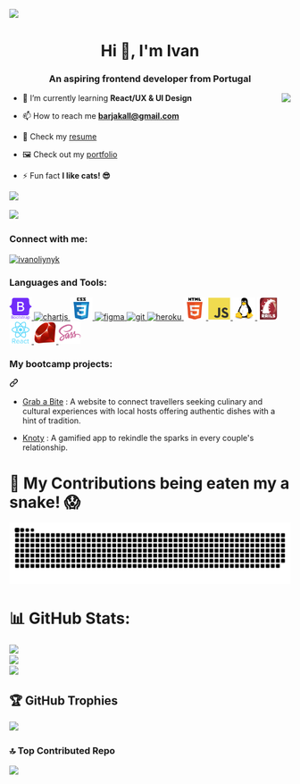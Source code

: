 [![](https://visitcount.itsvg.in/api?id=Barjakall&icon=4&color=11)](https://visitcount.itsvg.in)
<h1 align="center">Hi 👋, I'm Ivan</h1>
<h3 align="center">An aspiring frontend developer from Portugal</h3>

- 🌱 I’m currently learning **React/UX & UI Design** <img align="right" height="180" src="https://media2.giphy.com/media/v1.Y2lkPTc5MGI3NjExbGh6ZHUyMHd3ZjByZmRheXcxcmVrenMzcjhucG10YWM2N2FzYXZrMiZlcD12MV9pbnRlcm5hbF9naWZfYnlfaWQmY3Q9Zw/CuuSHzuc0O166MRfjt/giphy.gif"  />

- 📫 How to reach me **barjakall@gmail.com**

- 📜 Check my [resume](https://drive.google.com/file/d/1mBF8VXjeJ4XHHaWCJQO15XZ6tNbPj3cP/view?usp=drive_link)

- 🖼️ Check out my [portfolio](https://root-hurricane-6f7.notion.site/Ivan-Oliynyks-Portfolio-5ad84b027de74776aabac432f87876ee?pvs=25)

- ⚡ Fun fact **I like cats! 😎**

<img src='https://randommeme-five.vercel.app/' style="height: 400px;"/>

![](https://quotes-github-readme.vercel.app/api?type=horizontal&theme=radical)

<h3 align="left">Connect with me:</h3>
<p align="left">
<a href="https://linkedin.com/in/ivan-oliynyk-204b8722a/" target="blank"><img align="center" src="https://raw.githubusercontent.com/rahuldkjain/github-profile-readme-generator/master/src/images/icons/Social/linked-in-alt.svg" alt="ivanoliynyk" height="30" width="40" /></a>
</p>

<h3 align="left">Languages and Tools:</h3>
<p align="left"> <a href="https://getbootstrap.com" target="_blank" rel="noreferrer"> <img src="https://raw.githubusercontent.com/devicons/devicon/master/icons/bootstrap/bootstrap-plain-wordmark.svg" alt="bootstrap" width="40" height="40"/> </a> <a href="https://www.chartjs.org" target="_blank" rel="noreferrer"> <img src="https://www.chartjs.org/media/logo-title.svg" alt="chartjs" width="40" height="40"/> </a> <a href="https://www.w3schools.com/css/" target="_blank" rel="noreferrer"> <img src="https://raw.githubusercontent.com/devicons/devicon/master/icons/css3/css3-original-wordmark.svg" alt="css3" width="40" height="40"/> </a> <a href="https://www.figma.com/" target="_blank" rel="noreferrer"> <img src="https://www.vectorlogo.zone/logos/figma/figma-icon.svg" alt="figma" width="40" height="40"/> </a> <a href="https://git-scm.com/" target="_blank" rel="noreferrer"> <img src="https://www.vectorlogo.zone/logos/git-scm/git-scm-icon.svg" alt="git" width="40" height="40"/> </a> <a href="https://heroku.com" target="_blank" rel="noreferrer"> <img src="https://www.vectorlogo.zone/logos/heroku/heroku-icon.svg" alt="heroku" width="40" height="40"/> </a> <a href="https://www.w3.org/html/" target="_blank" rel="noreferrer"> <img src="https://raw.githubusercontent.com/devicons/devicon/master/icons/html5/html5-original-wordmark.svg" alt="html5" width="40" height="40"/> </a> <a href="https://developer.mozilla.org/en-US/docs/Web/JavaScript" target="_blank" rel="noreferrer"> <img src="https://raw.githubusercontent.com/devicons/devicon/master/icons/javascript/javascript-original.svg" alt="javascript" width="40" height="40"/> </a> <a href="https://www.linux.org/" target="_blank" rel="noreferrer"> <img src="https://raw.githubusercontent.com/devicons/devicon/master/icons/linux/linux-original.svg" alt="linux" width="40" height="40"/> </a> <a href="https://rubyonrails.org" target="_blank" rel="noreferrer"> <img src="https://raw.githubusercontent.com/devicons/devicon/master/icons/rails/rails-original-wordmark.svg" alt="rails" width="40" height="40"/> </a> <a href="https://reactjs.org/" target="_blank" rel="noreferrer"> <img src="https://raw.githubusercontent.com/devicons/devicon/master/icons/react/react-original-wordmark.svg" alt="react" width="40" height="40"/> </a> <a href="https://www.ruby-lang.org/en/" target="_blank" rel="noreferrer"> <img src="https://raw.githubusercontent.com/devicons/devicon/master/icons/ruby/ruby-original.svg" alt="ruby" width="40" height="40"/> </a> <a href="https://sass-lang.com" target="_blank" rel="noreferrer"> <img src="https://raw.githubusercontent.com/devicons/devicon/master/icons/sass/sass-original.svg" alt="sass" width="40" height="40"/> </a> </p>

<div class="markdown-heading" dir="auto"><h3 align="left" class="heading-element" dir="auto">My bootcamp projects:</h3><a id="user-content-my-bootcamp-projects" class="anchor" aria-label="Permalink: My bootcamp projects:" href="#my-bootcamp-projects"><svg class="octicon octicon-link" viewBox="0 0 16 16" version="1.1" width="16" height="16" aria-hidden="true"><path d="m7.775 3.275 1.25-1.25a3.5 3.5 0 1 1 4.95 4.95l-2.5 2.5a3.5 3.5 0 0 1-4.95 0 .751.751 0 0 1 .018-1.042.751.751 0 0 1 1.042-.018 1.998 1.998 0 0 0 2.83 0l2.5-2.5a2.002 2.002 0 0 0-2.83-2.83l-1.25 1.25a.751.751 0 0 1-1.042-.018.751.751 0 0 1-.018-1.042Zm-4.69 9.64a1.998 1.998 0 0 0 2.83 0l1.25-1.25a.751.751 0 0 1 1.042.018.751.751 0 0 1 .018 1.042l-1.25 1.25a3.5 3.5 0 1 1-4.95-4.95l2.5-2.5a3.5 3.5 0 0 1 4.95 0 .751.751 0 0 1-.018 1.042.751.751 0 0 1-1.042.018 1.998 1.998 0 0 0-2.83 0l-2.5 2.5a1.998 1.998 0 0 0 0 2.83Z"></path></svg></a></div>
<ul dir="auto">
<li>
<p dir="auto"><a href="https://github.com/AnaMadeira1988/GRAB_A_BITE">Grab a Bite</a> : A website to connect travellers seeking culinary and cultural experiences with local hosts offering authentic dishes with a hint of tradition.</p>
</li>
<li>
<p dir="auto"><a href="https://github.com/Andrecondecosta/Knoty">Knoty</a> : A gamified app to rekindle the sparks in every couple's relationship.</p>
</li>
</ul>

# 🐍 My Contributions being eaten my a snake! 😱

<img src="https://raw.githubusercontent.com/Barjakall/Barjakall/output/snake.svg" alt="Snake animation" />

# 📊 GitHub Stats:
![](https://github-readme-stats.vercel.app/api?username=Barjakall&theme=dark&hide_border=false&include_all_commits=false&count_private=false)<br/>
![](https://github-readme-streak-stats.herokuapp.com/?user=Barjakall&theme=dark&hide_border=false)<br/>
![](https://github-readme-stats.vercel.app/api/top-langs/?username=Barjakall&theme=dark&hide_border=false&include_all_commits=false&count_private=false&layout=compact)

## 🏆 GitHub Trophies
![](https://github-profile-trophy.vercel.app/?username=Barjakall&theme=monokai&no-frame=false&no-bg=true&margin-w=4)

### 🔝 Top Contributed Repo
![](https://github-contributor-stats.vercel.app/api?username=Barjakall&limit=5&theme=dark&combine_all_yearly_contributions=true)
